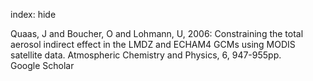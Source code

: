 index: hide

<div class="Citation">

  <div class="Citation-body">
    <div class="Citation-text">Quaas, J and Boucher, O and Lohmann, U, 2006: Constraining the total aerosol indirect effect in the LMDZ and ECHAM4 GCMs using MODIS satellite data. <span class="Article-journal">Atmospheric Chemistry and Physics, </span><span class="Article-volume">6, </span>947-955pp.</div>
    <div class="Citation-links">
      <div class="CitationLink" data-href="https://scholar.google.com/scholar?q=Constraining+the+total+aerosol+indirect+effect+in+the+LMDZ+and+ECHAM4+GCMs+using+MODIS+satellite+data">
        <div class="CitationLink-icon CitationLink-Scholar"></div>
        <div class="CitationLink-text">Google Scholar</div>
      </div>
    </div>
  </div>
</div>


<div class="Citation-copy">

</div>